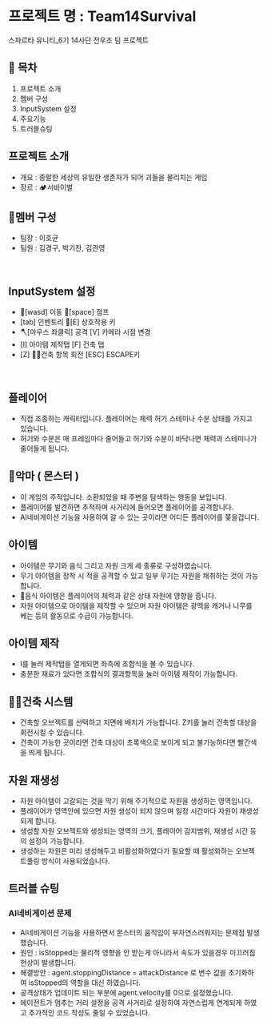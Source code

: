 #  프로젝트 명 : Team14Survival
스파르타 유니티_6기 14사단 전우조 팀 프로젝트 

## 📖 목차
1. 프로젝트 소개
2. 멤버 구성
3. InputSystem 설정
4. 주요기능
5. 트러블슈팅


## 프로젝트 소개 
- 개요 : 종말한 세상의 유일한 생존자가 되어 괴들을 물리치는 게임
- 장르 : 🏕서바이벌


## 👥멤버 구성
 - 팀장 : 이호균
 - 팀원 : 김경구, 박기찬, 김관영
<br>


## InputSystem 설정 
- 👣[wasd] 이동 🏃[space] 점프
- [tab] 인벤토리 🔎[E] 상호작용 키
-  🪓[마우스 좌클릭] 공격 [V] 카메라 시점 변경
-  [I] 아이템 제작탭 [F] 건축 탭
-  [Z] 👨‍🔧건축 항목 회전 [ESC] ESCAPE키
<br>

## 플레이어
- 직접 조종하는 캐릭터입니다. 플레이어는 체력 허기 스테미나 수분 상태를 가지고 있습니다.
- 허기와 수분은 매 프레임마다 줄어들고 허기와 수분이 바닥나면 체력과 스테미나가 줄어들게 됩니다.

## 👿악마 ( 몬스터 )
- 이 게임의 주적입니다. 소환되었을 때 주변을 탐색하는 행동을 보입니다. 
- 플레이어를 발견하면 추적하며 사거리에 들어오면 플레이어를 공격합니다.
- AI네비게이션 기능을 사용하여 갈 수 있는 곳이라면 어디든 플레이어를 쫒을겁니다.

## 아이템
- 아이템은 무기와 음식 그리고 자원 크게 세 종류로 구성하였습니다.
- 무기 아이템을 장착 시 적을 공격할 수 있고 일부 무기는 자원을 채취하는 것이 가능합니다.
- 🥖음식 아이템은 플레이어의 체력과 같은 상태 자원에 영향을 줍니다.
- 자원 아이템으로 아이템을 제작할 수 있으며 자원 아이템은 광맥을 캐거나 나무를 베는 등의 활동으로 수급이 가능합니다.

## 아이템 제작
- I를 눌러 제작탭을 열게되면 좌측에 조합식을 볼 수 있습니다.
- 충분한 재료가 있다면 조합식의 결과항목을 눌러 아이템 제작이 가능합니다.

## 👷‍♂️건축 시스템
- 건축할 오브젝트를 선택하고 지면에 배치가 가능합니다. Z키를 눌러 건축할 대상을 회전시킬 수 있습니다.
- 건축이 가능한 곳이라면 건축 대상이 초록색으로 보이게 되고 불가능하다면 빨간색을 띄게 됩니다.

## 자원 재생성
- 자원 아이템이 고갈되는 것을 막기 위해 주기적으로 자원을 생성하는 영역입니다.
- 플레이어가 영역안에 있으면 자원 생성이 되지 않으며 일정 시간마다 자원이 재생성되게 합니다.
- 생성할 자원 오브젝트와 생성되는 영역의 크기, 플레이어 감지범위, 재생성 시간 등의 설정이 가능합니다.
- 생성하는 자원은 미리 생성해두고 비활성화하였다가 필요할 때 활성화하는 오브젝트풀링 방식이 사용되었습니다.


## 트러블 슈팅
### AI네비게이션 문제
- AI네비게이션 기능을 사용하면서 몬스터의 움직임이 부자연스러워지는 문제점 발생했습니다.
- 원인 : isStopped는 물리적 영향을 안 받는게 아니라서 속도가 있을경우 미끄러짐 현상이 발생합니다. 
- 해결방안 : agent.stoppingDistance = attackDistance 로 변수 값을 초기화하여 isStopped의 역할을 대신 하였습니다.
- 공격상태가 업데이트 되는 부분에 agent.velocity를 0으로 설정했습니다. 
- 에이전트가 멈추는 거리 설정을 공격 사거리로 설정하여 자연스럽게 연계되게 하였고 추가적인 코드 작성도 줄일 수 있었습니다. 
